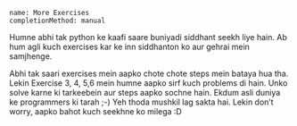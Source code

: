 ```ngMeta
name: More Exercises
completionMethod: manual
```

Humne abhi tak python ke kaafi saare buniyadi siddhant seekh liye hain. Ab hum agli kuch exercises kar ke inn siddhanton ko aur gehrai mein samjhenge.

Abhi tak saari exercises mein aapko chote chote steps mein bataya hua tha. Lekin Exercise 3, 4, 5,6 mein humne aapko sirf kuch problems di hain. Unko solve karne ki tarkeebein aur steps aapko sochne hain. Ekdum asli duniya ke programmers ki tarah ;-) Yeh thoda mushkil lag sakta hai. Lekin don’t worry, aapko bahot kuch seekhne ko milega :D